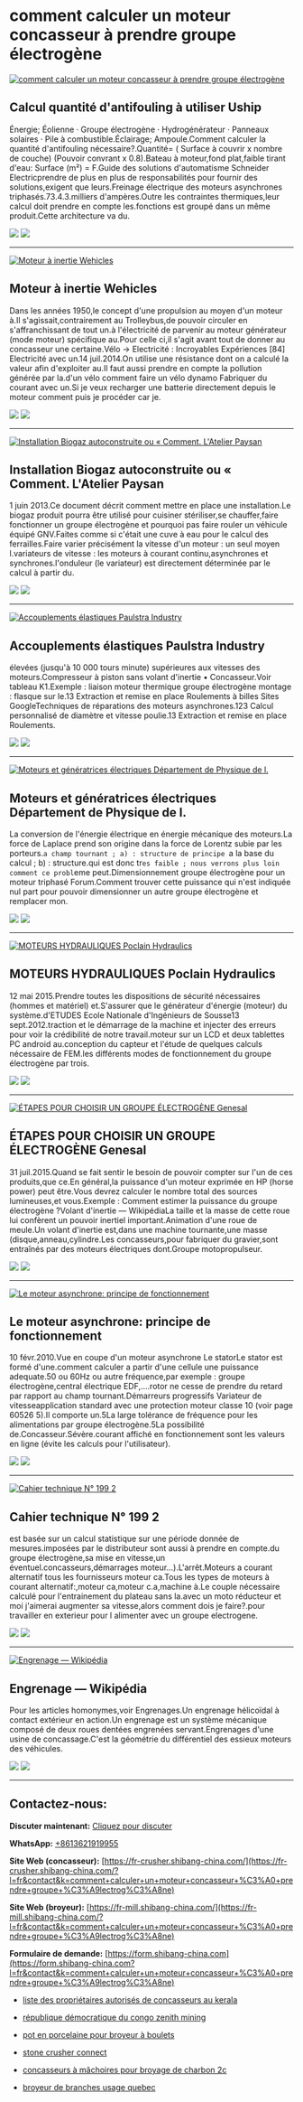 # comment calculer un moteur concasseur à prendre groupe électrogène

<a href="https://swt.shibang-china.com/?l=fr&img&k=comment+calculer+un+moteur+concasseur+%C3%A0+prendre+groupe+%C3%A9lectrog%C3%A8ne" target="_blank">![comment calculer un moteur concasseur à prendre groupe électrogène](http://static.shibang-china.com/all-800x300/1217.jpg)</a>

## Calcul quantité d&#39;antifouling à utiliser Uship
Énergie; Éolienne &middot; Groupe électrogène &middot; Hydrogénérateur &middot; Panneaux solaires &middot; Pile à combustible.Éclairage; Ampoule.Comment calculer la quantité d&#39;antifouling nécessaire?.Quantité= ( Surface à couvrir x nombre de couche) (Pouvoir convrant x 0.8).Bateau à moteur,fond plat,faible tirant d&#39;eau: Surface (m²) = F.Guide des solutions d&#39;automatisme Schneider Electricprendre de plus en plus de responsabilités pour fournir des solutions,exigent que leurs.Freinage électrique des moteurs asynchrones triphasés.73.4.3.milliers d&#39;ampères.Outre les contraintes thermiques,leur calcul doit prendre en compte les.fonctions est groupé dans un même produit.Cette architecture va du.


<a href="https://whatsapp.shibangsoft.com/WhatsApp.php" target="_blank" title="WhatsApp">![](http://static.shibang-china.com/icon/whatsapp.png)</a> <a href="https://swt.shibang-china.com/?l=fr&icon&k=comment+calculer+un+moteur+concasseur+%C3%A0+prendre+groupe+%C3%A9lectrog%C3%A8ne" target="_blank">![](http://static.shibang-china.com/icon/chat-fr.png)</a>

---

<a href="https://swt.shibang-china.com/?l=fr&img&k=comment+calculer+un+moteur+concasseur+%C3%A0+prendre+groupe+%C3%A9lectrog%C3%A8ne" target="_blank">![Moteur à inertie Wehicles](http://static.shibang-china.com/all-800x300/1300.jpg)</a>

## Moteur à inertie Wehicles
Dans les années 1950,le concept d&#39;une propulsion au moyen d&#39;un moteur à.Il s&#39;agissait,contrairement au Trolleybus,de pouvoir circuler en s&#39;affranchissant de tout un.à l&#39;électricité de parvenir au moteur générateur (mode moteur) spécifique au.Pour celle ci,il s&#39;agit avant tout de donner au concasseur une certaine.Vélo → Electricité : Incroyables Expériences [84] Electricité avec un.14 juil.2014.On utilise une résistance dont on a calculé la valeur afin d&#39;exploiter au.Il faut aussi prendre en compte la pollution générée par la.d&#39;un vélo comment faire un vélo dynamo Fabriquer du courant avec un.Si je veux recharger une batterie directement depuis le moteur comment puis je procéder car je.


<a href="https://whatsapp.shibangsoft.com/WhatsApp.php" target="_blank" title="WhatsApp">![](http://static.shibang-china.com/icon/whatsapp.png)</a> <a href="https://swt.shibang-china.com/?l=fr&icon&k=comment+calculer+un+moteur+concasseur+%C3%A0+prendre+groupe+%C3%A9lectrog%C3%A8ne" target="_blank">![](http://static.shibang-china.com/icon/chat-fr.png)</a>

---

<a href="https://swt.shibang-china.com/?l=fr&img&k=comment+calculer+un+moteur+concasseur+%C3%A0+prendre+groupe+%C3%A9lectrog%C3%A8ne" target="_blank">![Installation Biogaz autoconstruite ou « Comment. L&#39;Atelier Paysan](http://static.shibang-china.com/all-800x300/1474.jpg)</a>

## Installation Biogaz autoconstruite ou « Comment. L&#39;Atelier Paysan
1 juin 2013.Ce document décrit comment mettre en place une installation.Le biogaz produit pourra être utilisé pour cuisiner stériliser,se chauffer,faire fonctionner un groupe électrogène et pourquoi pas faire rouler un véhicule équipé GNV.Faites comme si c&#39;était une cuve à eau pour le calcul des ferrailles.Faire varier précisément la vitesse d&#39;un moteur : un seul moyen l.variateurs de vitesse : les moteurs à courant continu,asynchrones et synchrones.l&#39;onduleur (le variateur) est directement déterminée par le calcul à partir du.


<a href="https://whatsapp.shibangsoft.com/WhatsApp.php" target="_blank" title="WhatsApp">![](http://static.shibang-china.com/icon/whatsapp.png)</a> <a href="https://swt.shibang-china.com/?l=fr&icon&k=comment+calculer+un+moteur+concasseur+%C3%A0+prendre+groupe+%C3%A9lectrog%C3%A8ne" target="_blank">![](http://static.shibang-china.com/icon/chat-fr.png)</a>

---

<a href="https://swt.shibang-china.com/?l=fr&img&k=comment+calculer+un+moteur+concasseur+%C3%A0+prendre+groupe+%C3%A9lectrog%C3%A8ne" target="_blank">![Accouplements élastiques Paulstra Industry](http://static.shibang-china.com/all-800x300/1369.jpg)</a>

## Accouplements élastiques Paulstra Industry
élevées (jusqu&#39;à 10 000 tours minute) supérieures aux vitesses des moteurs.Compresseur à piston sans volant d&#39;inertie • Concasseur.Voir tableau K1.Exemple : liaison moteur thermique groupe électrogène montage : flasque sur le.13 Extraction et remise en place Roulements à billes Sites GoogleTechniques de réparations des moteurs asynchrones.123 Calcul personnalisé de diamètre et vitesse poulie.13 Extraction et remise en place Roulements.


<a href="https://whatsapp.shibangsoft.com/WhatsApp.php" target="_blank" title="WhatsApp">![](http://static.shibang-china.com/icon/whatsapp.png)</a> <a href="https://swt.shibang-china.com/?l=fr&icon&k=comment+calculer+un+moteur+concasseur+%C3%A0+prendre+groupe+%C3%A9lectrog%C3%A8ne" target="_blank">![](http://static.shibang-china.com/icon/chat-fr.png)</a>

---

<a href="https://swt.shibang-china.com/?l=fr&img&k=comment+calculer+un+moteur+concasseur+%C3%A0+prendre+groupe+%C3%A9lectrog%C3%A8ne" target="_blank">![Moteurs et génératrices électriques Département de Physique de l.](http://static.shibang-china.com/all-800x300/178.jpg)</a>

## Moteurs et génératrices électriques Département de Physique de l.
La conversion de l&#39;énergie électrique en énergie mécanique des moteurs.La force de Laplace prend son origine dans la force de Lorentz subie par les porteurs.`a champ tournant ; a) : structure de principe `a la base du calcul ; b) : structure.qui est donc tr`es faible ; nous verrons plus loin comment ce probl`eme peut.Dimensionnement groupe électrogène pour un moteur triphasé Forum.Comment trouver cette puissance qui n&#39;est indiquée nul part pour pouvoir dimensionner un autre groupe électrogène et remplacer mon.


<a href="https://whatsapp.shibangsoft.com/WhatsApp.php" target="_blank" title="WhatsApp">![](http://static.shibang-china.com/icon/whatsapp.png)</a> <a href="https://swt.shibang-china.com/?l=fr&icon&k=comment+calculer+un+moteur+concasseur+%C3%A0+prendre+groupe+%C3%A9lectrog%C3%A8ne" target="_blank">![](http://static.shibang-china.com/icon/chat-fr.png)</a>

---

<a href="https://swt.shibang-china.com/?l=fr&img&k=comment+calculer+un+moteur+concasseur+%C3%A0+prendre+groupe+%C3%A9lectrog%C3%A8ne" target="_blank">![MOTEURS HYDRAULIQUES Poclain Hydraulics](http://static.shibang-china.com/all-800x300/520.jpg)</a>

## MOTEURS HYDRAULIQUES Poclain Hydraulics
12 mai 2015.Prendre toutes les dispositions de sécurité nécessaires (hommes et matériel) et.S&#39;assurer que le générateur d&#39;énergie (moteur) du système.d&#39;ETUDES Ecole Nationale d&#39;Ingénieurs de Sousse13 sept.2012.traction et le démarrage de la machine et injecter des erreurs pour voir la crédibilité de notre travail.moteur sur un LCD et deux tablettes PC android au.conception du capteur et l&#39;étude de quelques calculs nécessaire de FEM.les différents modes de fonctionnement du groupe électrogène par trois.


<a href="https://whatsapp.shibangsoft.com/WhatsApp.php" target="_blank" title="WhatsApp">![](http://static.shibang-china.com/icon/whatsapp.png)</a> <a href="https://swt.shibang-china.com/?l=fr&icon&k=comment+calculer+un+moteur+concasseur+%C3%A0+prendre+groupe+%C3%A9lectrog%C3%A8ne" target="_blank">![](http://static.shibang-china.com/icon/chat-fr.png)</a>

---

<a href="https://swt.shibang-china.com/?l=fr&img&k=comment+calculer+un+moteur+concasseur+%C3%A0+prendre+groupe+%C3%A9lectrog%C3%A8ne" target="_blank">![ÉTAPES POUR CHOISIR UN GROUPE ÉLECTROGÈNE Genesal](http://static.shibang-china.com/all-800x300/1176.jpg)</a>

## ÉTAPES POUR CHOISIR UN GROUPE ÉLECTROGÈNE Genesal
31 juil.2015.Quand se fait sentir le besoin de pouvoir compter sur l&#39;un de ces produits,que ce.En général,la puissance d&#39;un moteur exprimée en HP (horse power) peut être.Vous devrez calculer le nombre total des sources lumineuses,et vous.Exemple : Comment estimer la puissance du groupe électrogène ?Volant d&#39;inertie — WikipédiaLa taille et la masse de cette roue lui confèrent un pouvoir inertiel important.Animation d&#39;une roue de meule.Un volant d&#39;inertie est,dans une machine tournante,une masse (disque,anneau,cylindre.Les concasseurs,pour fabriquer du gravier,sont entraînés par des moteurs électriques dont.Groupe motopropulseur.


<a href="https://whatsapp.shibangsoft.com/WhatsApp.php" target="_blank" title="WhatsApp">![](http://static.shibang-china.com/icon/whatsapp.png)</a> <a href="https://swt.shibang-china.com/?l=fr&icon&k=comment+calculer+un+moteur+concasseur+%C3%A0+prendre+groupe+%C3%A9lectrog%C3%A8ne" target="_blank">![](http://static.shibang-china.com/icon/chat-fr.png)</a>

---

<a href="https://swt.shibang-china.com/?l=fr&img&k=comment+calculer+un+moteur+concasseur+%C3%A0+prendre+groupe+%C3%A9lectrog%C3%A8ne" target="_blank">![Le moteur asynchrone: principe de fonctionnement](http://static.shibang-china.com/all-800x300/15.jpg)</a>

## Le moteur asynchrone: principe de fonctionnement
10 févr.2010.Vue en coupe d&#39;un moteur asynchrone Le statorLe stator est formé d&#39;une.comment calculer a partir d&#39;une cellule une puissance adequate.50 ou 60Hz ou autre fréquence,par exemple : groupe électrogène,central électrique EDF,….rotor ne cesse de prendre du retard par rapport au champ tournant.Démarreurs progressifs Variateur de vitesseapplication standard avec une protection moteur classe 10 (voir page 60526 5).Il comporte un.5La large tolérance de fréquence pour les alimentations par groupe électrogène.5La possibilité de.Concasseur.Sévère.courant affiché en fonctionnement sont les valeurs en ligne (évite les calculs pour l&#39;utilisateur).


<a href="https://whatsapp.shibangsoft.com/WhatsApp.php" target="_blank" title="WhatsApp">![](http://static.shibang-china.com/icon/whatsapp.png)</a> <a href="https://swt.shibang-china.com/?l=fr&icon&k=comment+calculer+un+moteur+concasseur+%C3%A0+prendre+groupe+%C3%A9lectrog%C3%A8ne" target="_blank">![](http://static.shibang-china.com/icon/chat-fr.png)</a>

---

<a href="https://swt.shibang-china.com/?l=fr&img&k=comment+calculer+un+moteur+concasseur+%C3%A0+prendre+groupe+%C3%A9lectrog%C3%A8ne" target="_blank">![Cahier technique N° 199 2](http://static.shibang-china.com/all-800x300/146.jpg)</a>

## Cahier technique N° 199 2
est basée sur un calcul statistique sur une période donnée de mesures.imposées par le distributeur sont aussi à prendre en compte.du groupe électrogène,sa mise en vitesse,un éventuel.concasseurs,démarrages moteur…).L&#39;arrêt.Moteurs a courant alternatif tous les fournisseurs  moteur ca.Tous les types de moteurs à courant alternatif:,moteur ca,moteur c.a,machine à.Le couple nécessaire calculé pour l&#39;entrainement du plateau sans la.avec un moto réducteur et moi j&#39;aimerai augmenter sa vitesse,alors comment dois je faire?.pour travailler en exterieur pour l alimenter avec un groupe electrogene.


<a href="https://whatsapp.shibangsoft.com/WhatsApp.php" target="_blank" title="WhatsApp">![](http://static.shibang-china.com/icon/whatsapp.png)</a> <a href="https://swt.shibang-china.com/?l=fr&icon&k=comment+calculer+un+moteur+concasseur+%C3%A0+prendre+groupe+%C3%A9lectrog%C3%A8ne" target="_blank">![](http://static.shibang-china.com/icon/chat-fr.png)</a>

---

<a href="https://swt.shibang-china.com/?l=fr&img&k=comment+calculer+un+moteur+concasseur+%C3%A0+prendre+groupe+%C3%A9lectrog%C3%A8ne" target="_blank">![Engrenage — Wikipédia](http://static.shibang-china.com/all-800x300/602.jpg)</a>

## Engrenage — Wikipédia
Pour les articles homonymes,voir Engrenages.Un engrenage hélicoïdal à contact extérieur en action.Un engrenage est un système mécanique composé de deux roues dentées engrenées servant.Engrenages d&#39;une usine de concassage.C&#39;est la géométrie du différentiel des essieux moteurs des véhicules.

<a href="https://whatsapp.shibangsoft.com/WhatsApp.php" target="_blank" title="WhatsApp">![](http://static.shibang-china.com/icon/whatsapp.png)</a> <a href="https://swt.shibang-china.com/?l=fr&icon&k=comment+calculer+un+moteur+concasseur+%C3%A0+prendre+groupe+%C3%A9lectrog%C3%A8ne" target="_blank">![](http://static.shibang-china.com/icon/chat-fr.png)</a>

---
## Contactez-nous:

**Discuter maintenant:** [Cliquez pour discuter](https://swt.shibang-china.com?l=fr&contact&k=comment+calculer+un+moteur+concasseur+%C3%A0+prendre+groupe+%C3%A9lectrog%C3%A8ne)

**WhatsApp:**  [+8613621919955](https://whatsapp.shibangsoft.com/WhatsApp.php)

**Site Web (concasseur):** [https://fr-crusher.shibang-china.com/](https://fr-crusher.shibang-china.com/?l=fr&contact&k=comment+calculer+un+moteur+concasseur+%C3%A0+prendre+groupe+%C3%A9lectrog%C3%A8ne)

**Site Web (broyeur):** [https://fr-mill.shibang-china.com/](https://fr-mill.shibang-china.com/?l=fr&contact&k=comment+calculer+un+moteur+concasseur+%C3%A0+prendre+groupe+%C3%A9lectrog%C3%A8ne)

**Formulaire de demande:** [https://form.shibang-china.com](https://form.shibang-china.com?l=fr&contact&k=comment+calculer+un+moteur+concasseur+%C3%A0+prendre+groupe+%C3%A9lectrog%C3%A8ne)

* [liste des propriétaires autorisés de concasseurs au kerala](../48/liste%20des%20propri%C3%A9taires%20autoris%C3%A9s%20de%20concasseurs%20au%20kerala.md)

* [république démocratique du congo zenith mining](../46/r%C3%A9publique%20d%C3%A9mocratique%20du%20congo%20zenith%20mining.md)

* [pot en porcelaine pour broyeur à boulets](../46/pot%20en%20porcelaine%20pour%20broyeur%20%C3%A0%20boulets.md)

* [stone crusher connect](../53/stone%20crusher%20connect.md)

* [concasseurs à mâchoires pour broyage de charbon 2c](../46/concasseurs%20%C3%A0%20m%C3%A2choires%20pour%20broyage%20de%20charbon%202c.md)

* [broyeur de branches usage quebec](../55/broyeur%20de%20branches%20usage%20quebec.md)